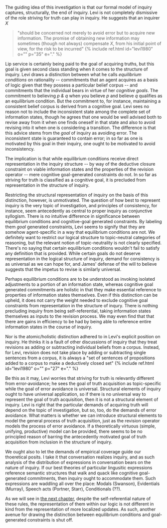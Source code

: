 The guiding idea of this investigation is that our formal model of inquiry captures, structurally, the end of inquiry. Levi is not completely dismissive of the role striving for truth can play in inquiry. He suggests that an inquirer *X* 

> "should be concerned not merely to avoid error but to acquire new information. The promise of obtaining new information may sometimes (though not always) compensate *X*, from his initial point of view, for the risk to be incurred" {% include ref.html id="levi1980" o="" p="35" e="." %}

Lip service is certainly being paid to the goal of acquiring truths, but this goal is given second class standing when it comes to the structure of inquiry. Levi draws a distinction between what he calls *equilibrium conditions* on rationality -- commitments that an agent acquires as a basis of logic given that they possess a particular belief corpus -- and commitments that the individual bears in virtue of her *cognitive goals*. The commitment to believing *p &amp; q* when you believe *p* and believe *q* qualifies as an equilibrium condition. But the commitment to, for instance, maintaining a consistent belief corpus is derived from a cognitive goal. Levi sees no reason not to include the inconsistent state among the complete set of information states, though he agrees that one would be well advised both to revise away from it when one finds oneself in that state and also to avoid revising into it when one is considering a transition. The difference is that this advice stems from the *goal* of inquiry as avoiding error. The inconsistent state is guaranteed to contain error; in so far as one is motivated by this goal in their inquiry, one ought to be motivated to avoid inconsistency.

The implication is that while equilibrium conditions receive direct representation in the inquiry structure -- by way of the deductive closure constraint on viable information states and the properties of the revision operator -- mere cognitive goal-generated constraints do not. In so far as striving for truth is classified as a cognitive goal, it is precluded from representation in the structure of inquiry.

Restricting the structural representation of inquiry on the basis of this distinction, however, is unmotivated. The question of how best to represent inquiry is the very topic of investigation, and principles of consistency, for instance, seem antecedently as central to proper inquiry as conjunctive syllogism. There is no intuitive difference in significance between equilibrium conditions and cognitive-goal generated constraints. By labeling them *goal* generated constraints, Levi seems to signify that they are somehow agent-specific in a way that equilibrium conditions are not. We definitely want to restrict our logical structure to topic-neutral categories of reasoning, but the relevant notion of topic-neutrality is not clearly specified. There's no saying that certain equilibrium conditions wouldn't fail to satisfy any definition that is provided. While certain goals do not deserve representation in the logical structure of inquiry, demand for consistency is as universal as we can hope for, and James' defense of the will to believe suggests that the impetus to revise is similarly universal.

Perhaps equilibrium conditions are to be understood as invoking isolated adjustments to a portion of an information state, whereas cognitive goal generated commitments are holistic in that they make essential reference to properties of information states themselves. Even if this distinction can be upheld, it does not carry the weight needed to exclude cognitive goal constraints from representation in the structure of inqury. There is nothing precluding inquiry from being self-referential, taking information states themselves as inputs to the revision process. We may even find that that there are gains in efficiency to be had by being able to reference entire information states in the course of inquiry.

Nor is the atomic/holistic distinction adhered to in Levi's explicit position on inquiry. He thinks it is a fault of other discussions of inquiry that they treat revisions as adding or subtracting individual beliefs from a corpus. Instead, for Levi, revision does not take place by adding or subtracting single sentences from a corpus, it is always a "set of sentences of propositions added to a corpus to make a deductively closed set" {% include ref.html id="levi1980" o="" p="27" e="." %}

Be this as it may, Levi worries that striving for truth is relevantly different from error-avoidance; he sees the goal of truth acquisition as topic-specific while the goal of error avoidance is universal. Structural elements of inquiry ought to have universal application, so if there is no universal way to represent the goal of truth acquisition, then it is not a structural element of inquiry. Levi is right that the particular demands of acquiring truth will depend on the topic of investigation, but so, too, do the demands of error avoidance. What matters is whether we can introduce structural elements to model the general process of truth acquisition, just as the revision operator models the process of error avoidance. If a theoretically virtuous (simple, unifying, productive) model can be provided, there seems to be no principled reason of barring the antecedently motivated goal of truth acquisition from inclusion in the structure of inquiry.

We ought also to let the demands of empirical coverage guide our thoeretical posits. I take it that conversation realizes inquiry, and as such analysis of the distribution of expressions in conversation bears on the nature of inquiry. If our best theories of particular lingusitic expressions reference semantic structures that walk and quack like cognitive goal-generated commitments, then inquiry ought to accommodate them. Such expressions are waddling all over the place: Modals (Swanson), Evidentials (Murray), Speech acts (Portner, Starr), Conditionals (??).

As we will see in [the next chapter](#/chapters/collaborative-discourse-dynamics.html), despite the self-referential nature of these rules, the representation of them within our logic is not different in kind from the representation of more localized updates. As such, another avenue for drawing the distinction between equilibrium conditions and goal-generated constraints is shut off.

